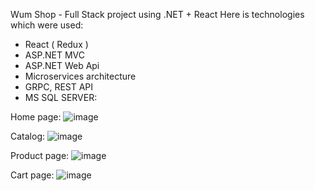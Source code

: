 Wum Shop - Full Stack project using .NET + React
Here is technologies which were used:
- React ( Redux )
- ASP.NET MVC
- ASP.NET Web Api
- Microservices architecture
- GRPC, REST API
- MS SQL SERVER:

Home page:
  ![image](https://github.com/Vadum4567890/client-wum/assets/13348644/31dfb458-b967-403f-bb7a-55be6cfb4a33)

Catalog:
  ![image](https://github.com/Vadum4567890/client-wum/assets/13348644/100f0de2-92dc-4044-acd9-352d80a37cd2)

Product page:
  ![image](https://github.com/Vadum4567890/client-wum/assets/13348644/56305323-483e-433a-a70c-83692a78a2e1)

Cart page:
  ![image](https://github.com/Vadum4567890/client-wum/assets/13348644/e7d50987-dfbc-4f67-a63a-58fa350d5da4)
